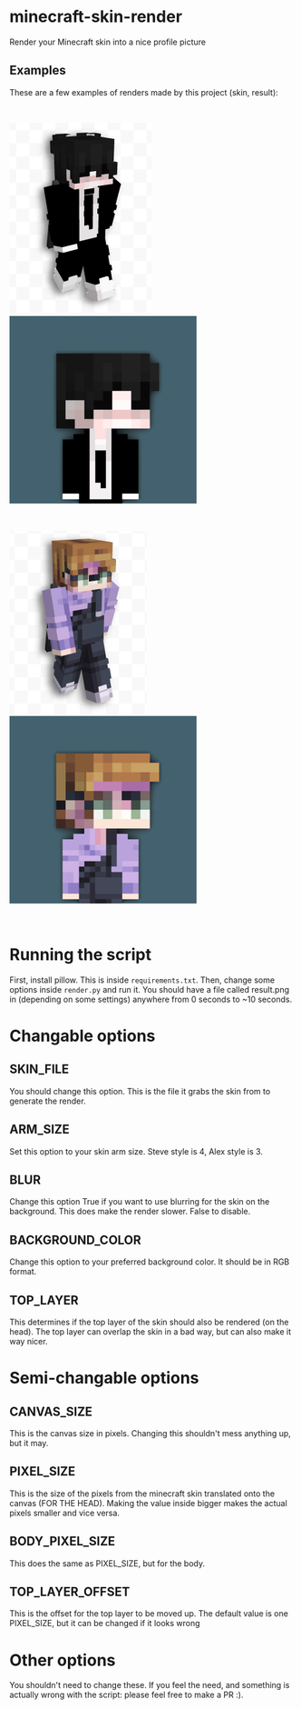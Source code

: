 # minecraft-skin-render
Render your Minecraft skin into a nice profile picture

## Examples
These are a few examples of renders made by this project (skin, result):

<br>

![Skin 1](assets/skin1.png)
![Result 1](assets/result1.png)

<br>

![Skin 2](assets/skin2.png)
![Result 2](assets/result2.png)

<br>

# Running the script
First, install pillow. This is inside `requirements.txt`.
Then, change some options inside `render.py` and run it. You should have a file called result.png in (depending on some settings) anywhere from 0 seconds to ~10 seconds.

# Changable options
## SKIN_FILE
You should change this option. This is the file it grabs the skin from to generate the render.
## ARM_SIZE
Set this option to your skin arm size. Steve style is 4, Alex style is 3.
## BLUR
Change this option True if you want to use blurring for the skin on the background. This does make the render slower. False to disable.
## BACKGROUND_COLOR
Change this option to your preferred background color. It should be in RGB format.
## TOP_LAYER
This determines if the top layer of the skin should also be rendered (on the head). The top layer can overlap the skin in a bad way, but can also make it way nicer.

# Semi-changable options
## CANVAS_SIZE
This is the canvas size in pixels. Changing this shouldn't mess anything up, but it may.
## PIXEL_SIZE
This is the size of the pixels from the minecraft skin translated onto the canvas (FOR THE HEAD). Making the value inside bigger makes the actual pixels smaller and vice versa.
## BODY_PIXEL_SIZE
This does the same as PIXEL_SIZE, but for the body.
## TOP_LAYER_OFFSET
This is the offset for the top layer to be moved up. The default value is one PIXEL_SIZE, but it can be changed if it looks wrong

# Other options
You shouldn't need to change these. If you feel the need, and something is actually wrong with the script: please feel free to make a PR :).
